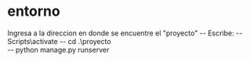 # entorno  
Ingresa a la direccion en donde se encuentre el "proyecto"
-- Escribe:
-- Scripts\activate
-- cd .\proyecto\
-- python manage.py runserver

